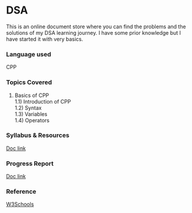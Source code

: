 # DSA
This is an online document store where you can find the problems and the solutions of my DSA learning journey. I have some prior knowledge but I have started it with very basics. 

### Language used
CPP

### Topics Covered
1. Basics of CPP  
  1.1) Introduction of CPP  
  1.2) Syntax  
  1.3) Variables  
  1.4) Operators  



### Syllabus & Resources
[Doc link](https://docs.google.com/document/d/1uidSEy_81BHVI2nQT2mZstnJYSlJQ_37MtWyEOrJMos/edit?usp=sharing)


### Progress Report
[Doc link](https://docs.google.com/document/d/1YKXdjh2aFecRnT2vS2c29Gy1wh2w3RxS1AQSm6Fg640/edit?usp=sharing)


### Reference
[W3Schools](https://www.w3schools.com/cpp/)